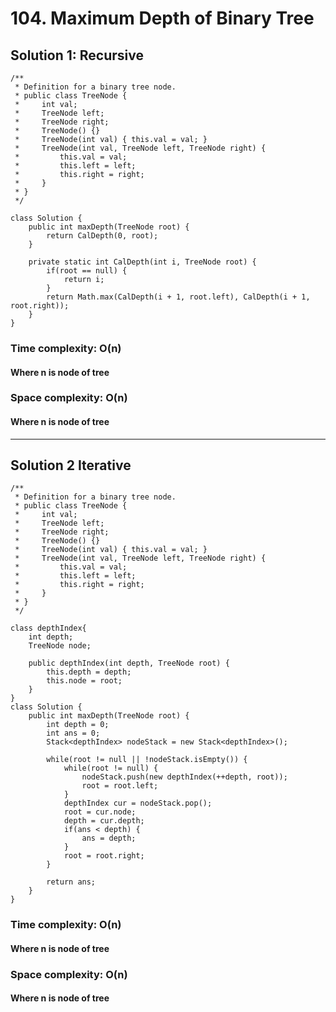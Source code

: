 # 104. Maximum Depth of Binary Tree
## Solution 1: Recursive
```
/**
 * Definition for a binary tree node.
 * public class TreeNode {
 *     int val;
 *     TreeNode left;
 *     TreeNode right;
 *     TreeNode() {}
 *     TreeNode(int val) { this.val = val; }
 *     TreeNode(int val, TreeNode left, TreeNode right) {
 *         this.val = val;
 *         this.left = left;
 *         this.right = right;
 *     }
 * }
 */

class Solution {
    public int maxDepth(TreeNode root) {
        return CalDepth(0, root);
    }
    
    private static int CalDepth(int i, TreeNode root) {
		if(root == null) {
			return i;
		}
		return Math.max(CalDepth(i + 1, root.left), CalDepth(i + 1, root.right));
	}
}
```
### Time complexity: O(n)
#### Where n is node of tree
### Space complexity: O(n)
#### Where n is node of tree
---
## Solution 2 Iterative
```
/**
 * Definition for a binary tree node.
 * public class TreeNode {
 *     int val;
 *     TreeNode left;
 *     TreeNode right;
 *     TreeNode() {}
 *     TreeNode(int val) { this.val = val; }
 *     TreeNode(int val, TreeNode left, TreeNode right) {
 *         this.val = val;
 *         this.left = left;
 *         this.right = right;
 *     }
 * }
 */

class depthIndex{
	int depth;
	TreeNode node;
	
	public depthIndex(int depth, TreeNode root) {
		this.depth = depth;
		this.node = root;
	}
}
class Solution {
    public int maxDepth(TreeNode root) {
        int depth = 0;
    	int ans = 0;
    	Stack<depthIndex> nodeStack = new Stack<depthIndex>();
    	
    	while(root != null || !nodeStack.isEmpty()) {
    		while(root != null) {
    			nodeStack.push(new depthIndex(++depth, root));
    			root = root.left;
    		}
    		depthIndex cur = nodeStack.pop();
    		root = cur.node;
    		depth = cur.depth;
    		if(ans < depth) {
    			ans = depth;
    		}
    		root = root.right;
    	}
    	
        return ans;
    }
}
```
### Time complexity: O(n)
#### Where n is node of tree
### Space complexity: O(n)
#### Where n is node of tree